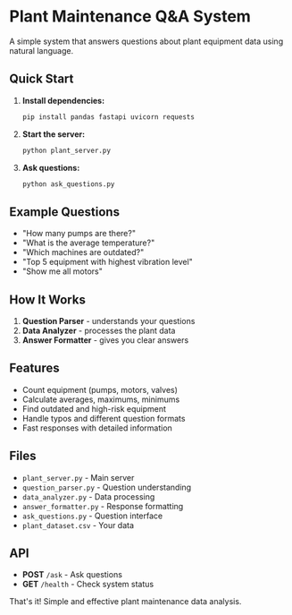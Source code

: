 # Plant Maintenance Q&A System

A simple system that answers questions about plant equipment data using natural language.

## Quick Start

1. **Install dependencies:**
   ```bash
   pip install pandas fastapi uvicorn requests
   ```

2. **Start the server:**
   ```bash
   python plant_server.py
   ```

3. **Ask questions:**
   ```bash
   python ask_questions.py
   ```

## Example Questions

- "How many pumps are there?"
- "What is the average temperature?"
- "Which machines are outdated?"
- "Top 5 equipment with highest vibration level"
- "Show me all motors"

## How It Works

1. **Question Parser** - understands your questions
2. **Data Analyzer** - processes the plant data
3. **Answer Formatter** - gives you clear answers

## Features

- Count equipment (pumps, motors, valves)
- Calculate averages, maximums, minimums
- Find outdated and high-risk equipment
- Handle typos and different question formats
- Fast responses with detailed information

## Files

- `plant_server.py` - Main server
- `question_parser.py` - Question understanding
- `data_analyzer.py` - Data processing
- `answer_formatter.py` - Response formatting
- `ask_questions.py` - Question interface
- `plant_dataset.csv` - Your data

## API

- **POST** `/ask` - Ask questions
- **GET** `/health` - Check system status

That's it! Simple and effective plant maintenance data analysis.
